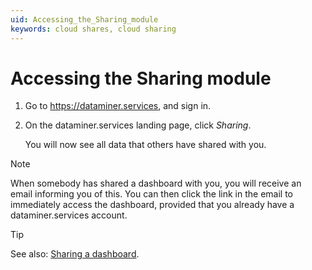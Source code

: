 ```yaml
---
uid: Accessing_the_Sharing_module
keywords: cloud shares, cloud sharing
---
```


# Accessing the Sharing module

1. Go to <https://dataminer.services>, and sign in.

1. On the dataminer.services landing page, click *Sharing*.

   You will now see all data that others have shared with you.

> [!NOTE]
> When somebody has shared a dashboard with you, you will receive an email informing you of this. You can then click the link in the email to immediately access the dashboard, provided that you already have a dataminer.services account.

> [!TIP]
> See also: [Sharing a dashboard](xref:Sharing_a_dashboard).

